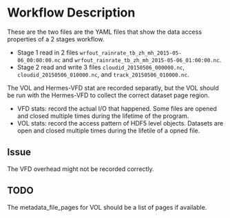 # Workflow Description
These are the two files are the YAML files that show the data access properties of a 2 stages workflow. 
- Stage 1 read in 2 files `wrfout_rainrate_tb_zh_mh_2015-05-06_00:00:00.nc` and `wrfout_rainrate_tb_zh_mh_2015-05-06_01:00:00.nc`.
- Stage 2 read and write 3 files `cloudid_20150506_000000.nc`, `cloudid_20150506_010000.nc`, and `track_20150506_010000.nc`.

The VOL and Hermes-VFD stat are recorded separatly, but the VOL should be run with the Hermes-VFD to collect the correct dataset page region.
- VFD stats: record the actual I/O that happened. Some files are opened and closed multiple times during the lifetime of the program.
- VOL stats: record the access pattern of HDF5 level objects. Datasets are open and closed multiple times during the lifetile of a opned file.
## Issue
The VFD overhead might not be recorded correctly.
## TODO
The metadata_file_pages for VOL should be a list of pages if available.